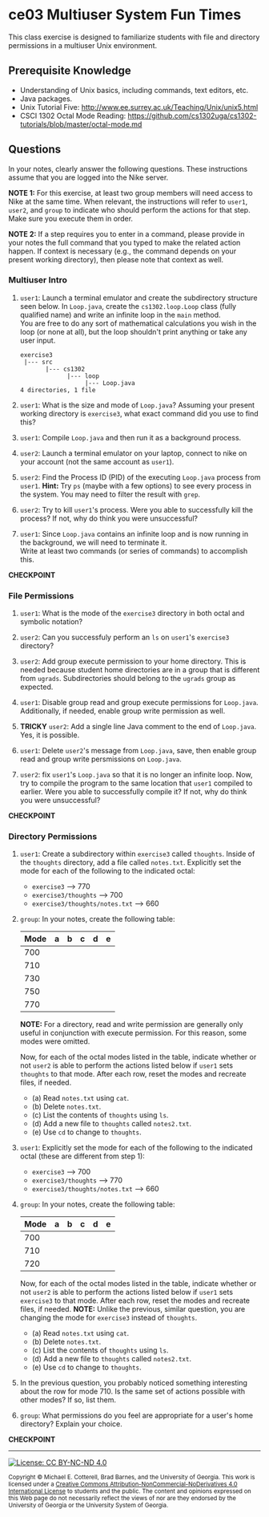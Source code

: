 # ce03 Multiuser System Fun Times

This class exercise is designed to familiarize students with file and directory permissions in a 
multiuser Unix environment.

## Prerequisite Knowledge

* Understanding of Unix basics, including commands, text editors, etc.
* Java packages.
* Unix Tutorial Five: http://www.ee.surrey.ac.uk/Teaching/Unix/unix5.html
* CSCI 1302 Octal Mode Reading: https://github.com/cs1302uga/cs1302-tutorials/blob/master/octal-mode.md

## Questions

In your notes, clearly answer the following questions. These instructions assume that you are 
logged into the Nike server. 

**NOTE 1:** For this exercise, at least two group members will need
access to Nike at the same time. When relevant, the instructions will refer to `user1`, `user2`, and `group` to indicate 
who should perform the actions for that step. Make sure you execute them in order.

**NOTE 2:** If a step requires you to enter in a command, please provide in your notes the full command that you 
typed to make the related action happen. If context is necessary (e.g., the command depends on your 
present working directory), then please note that  context as well.

### Multiuser Intro

1. `user1`: Launch a terminal emulator and create the subdirectory structure seen below. 
   In `Loop.java`, create the `cs1302.loop.Loop` class (fully qualified name) and write an infinite 
   loop in the `main` method.  
   You are free to do any sort of mathematical calculations you wish in
   the loop (or none at all), but the loop shouldn't print anything or take any user input.

   ```
   exercise3
    |--- src
          |--- cs1302
                |--- loop
                     |--- Loop.java
   4 directories, 1 file
   ```
   
1. `user1`: What is the size and mode of `Loop.java`?  Assuming your present working directory is `exercise3`, what exact command did you
use to find this?

1. `user1`: Compile `Loop.java` and then run it as a background process.

1. `user2`: Launch a terminal emulator on your laptop, connect to nike on your account (not the same account as `user1`).

1. `user2`: Find the Process ID (PID) of the executing `Loop.java` process from `user1`.
**Hint:** Try `ps` (maybe with a few options) to see every process in the system. You may need to filter the result with `grep`.

1. `user2`: Try to kill `user1`'s process. Were you able to successfully kill the process?  If not, why do 
think you were unsuccessful?

1. `user1`: Since `Loop.java` contains an infinite loop and is now running in the background, we will need to terminate it.  
Write at least two commands (or series of commands) to accomplish this.

**CHECKPOINT**
    
### File Permissions

1. `user1`: What is the mode of the `exercise3` directory in both octal and symbolic notation?

1. `user2`: Can you successfuly perform an `ls` on `user1`'s `exercise3` directory?

1. `user2`: Add group execute permission to your home directory. This is needed because student
   home directories are in a group that is different from `ugrads`. Subdirectories should 
   belong to the `ugrads` group as expected. 

1. `user1`: Disable group read and group execute permissions for `Loop.java`. Additionally, 
if needed, enable group write permission as well. 

1. **TRICKY** `user2`: Add a single line Java comment to the end of `Loop.java`. Yes, it is possible. 

1. `user1`: Delete `user2`'s message from `Loop.java`, save, then enable group read and group write persmissions
on `Loop.java`.

1. `user2`: fix `user1`'s `Loop.java` so that it is no longer an infinite loop.  Now, try to compile the program
to the same location that `user1` compiled to earlier. Were you able to successfully compile it?  If not, why do 
think you were unsuccessful?

**CHECKPOINT** 
    
### Directory Permissions

1. `user1`: Create a subdirectory within `exercise3` called `thoughts`. Inside of the `thoughts` directory, 
add a file called `notes.txt`. Explicitly set the mode for each of the following to the indicated octal:
   * `exercise3` --> 770
   * `exercise3/thoughts` --> 700
   * `exercise3/thoughts/notes.txt` --> 660

1. `group`: In your notes, create the following table:

   | Mode | a | b | c | d | e |
   |------|---|---|---|---|---|
   | 700  |
   | 710  |
   | 730  |
   | 750  |
   | 770  |
   
   **NOTE:** For a directory, read and write permission are generally only useful in conjunction with
   execute permission. For this reason, some modes were omitted. 

   Now, for each of the octal modes listed in the table, indicate whether or not `user2` is able to
   perform the actions listed below if `user1` sets `thoughts` to that mode. After each row, reset the
   modes and recreate files, if needed.

      * (a) Read `notes.txt` using `cat`.
      * (b) Delete `notes.txt`.
      * (c) List the contents of `thoughts` using `ls`.
      * (d) Add a new file to `thoughts` called `notes2.txt`.
      * (e) Use `cd` to change to `thoughts`.
   
1. `user1`: Explicitly set the mode for each of the following to the indicated octal (these are different from step 1):
   * `exercise3` --> 700
   * `exercise3/thoughts` --> 770
   * `exercise3/thoughts/notes.txt` --> 660

1. `group`: In your notes, create the following table:

   | Mode | a | b | c | d | e |
   |------|---|---|---|---|---|
   | 700  |
   | 710  |
   | 720  |

   Now, for each of the octal modes listed in the table, indicate whether or not `user2` is able to
   perform the actions listed below if `user1` sets `exercise3` to that mode. After each row, reset the
   modes and recreate files, if needed. **NOTE:** Unlike the previous, similar question, you are changing
   the mode for `exercise3` instead of `thoughts`.

      * (a) Read `notes.txt` using `cat`.
      * (b) Delete `notes.txt`.
      * (c) List the contents of `thoughts` using `ls`.
      * (d) Add a new file to `thoughts` called `notes2.txt`.
      * (e) Use `cd` to change to `thoughts`. 

1. In the previous question, you probably noticed something interesting about the row for mode 710.
Is the same set of actions possible with other modes? If so, list them. 

1. `group`: What permissions do you feel are appropriate for a user's home directory?
Explain your choice.

**CHECKPOINT** 

<hr/>

[![License: CC BY-NC-ND 4.0](https://img.shields.io/badge/License-CC%20BY--NC--ND%204.0-lightgrey.svg)](http://creativecommons.org/licenses/by-nc-nd/4.0/)

<small>
Copyright &copy; Michael E. Cotterell, Brad Barnes, and the University of Georgia.
This work is licensed under a <a rel="license" href="http://creativecommons.org/licenses/by-nc-nd/4.0/">Creative Commons Attribution-NonCommercial-NoDerivatives 4.0 International License</a> to students and the public.
The content and opinions expressed on this Web page do not necessarily reflect the views of nor are they endorsed by the University of Georgia or the University System of Georgia.
</small>
